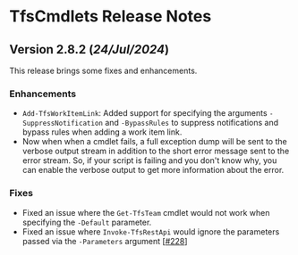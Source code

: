 # TfsCmdlets Release Notes

## Version 2.8.2 (_24/Jul/2024_)

This release brings some fixes and enhancements.

### Enhancements

- `Add-TfsWorkItemLink`: Added support for specifying the arguments `-SuppressNotification` and `-BypassRules` to suppress notifications and bypass rules when adding a work item link.
- Now when when a cmdlet fails, a full exception dump will be sent to the verbose output stream in addition to the short error message sent to the error stream. So, if your script is failing and you don't know why, you can enable the verbose output to get more information about the error.

### Fixes

- Fixed an issue where the `Get-TfsTeam` cmdlet would not work when specifying the `-Default` parameter.
- Fixed an issue where `Invoke-TfsRestApi` would ignore the parameters passed via the `-Parameters` argument [[#228](https://github.com/igoravl/TfsCmdlets/issues/)]
